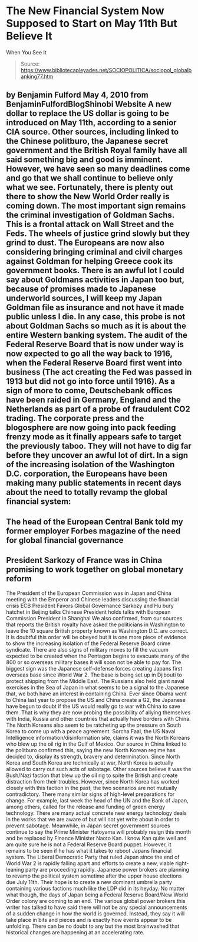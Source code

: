 # The New Financial System Now Supposed to Start on May 11th But Believe It 
When You See It

> Source: https://www.bibliotecapleyades.net/SOCIOPOLITICA/sociopol_globalbanking77.htm

by Benjamin Fulford
May 4, 2010
from
BenjaminFulfordBlogShinobi Website
A new dollar to replace the US dollar is going
to be introduced on May 11th, according to a senior CIA source.
Other
sources, including linked to the Chinese politburo, the Japanese secret
government and the British Royal family have all said something big and good
is imminent. However, we have seen so many deadlines come and go that we
shall continue to believe only what we see.
Fortunately, there is plenty out
there to show the
New World Order really is coming down.
The most important sign remains the criminal investigation of Goldman Sachs.
This is a frontal attack on Wall Street and the Feds. The wheels of justice
grind slowly but they grind to dust. The Europeans are now also considering
bringing criminal and civil charges against Goldman for helping Greece cook
its government books.
There is an awful lot I could say about Goldmans
activities in Japan too but, because of promises made to Japanese underworld
sources, I will keep my Japan Goldman file as insurance and not have it made
public unless I die.
In any case, this probe is not about Goldman Sachs so much as it is about
the entire Western banking system. The audit of
the Federal Reserve Board
that is now under way is now expected to go all the way back to 1916, when
the Federal Reserve Board first went into business (The act creating the Fed
was passed in 1913 but did not go into force until 1916).
As a sign of more to come, Deutschebank offices have been raided in Germany,
England and the Netherlands as part of a probe of fraudulent CO2 trading.
The corporate press and the blogosphere are now going into pack feeding
frenzy mode as it finally appears safe to target the previously taboo.
They
will not have to dig far before they uncover an awful lot of dirt.
In a sign of the increasing isolation of the Washington D.C. corporation,
the Europeans have been making many public statements in recent days about
the need to totally revamp the global financial system:
-
The head of the
European Central Bank told my former employer Forbes magazine of the need
for global financial governance
-
President Sarkozy of France was in China
promising to work together on global monetary reform
-
The President of
the European Commission was in Japan and China meeting with the Emperor and
Chinese leaders discussing the financial crisis
ECB President Favors Global Governance
Sarkozy and Hu bury hatchet in Beijing talks
Chinese President holds talks with European Commission President in Shanghai
We also confirmed, from our sources that reports
the British royalty have
asked the politicians in Washington to leave the 10 square British property
known as Washington D.C. are correct.
It is doubtful this order will be
obeyed but it is one more piece of evidence to show the increasing isolation
of the Federal Reserve Board crime syndicate.
There are also signs of military moves to fill the vacuum expected to be
created when the Pentagon begins to evacuate many of the 800 or so overseas
military bases it will soon not be able to pay for.
The biggest sign was the
Japanese self-defense forces creating Japans first overseas base since
World War 2. The base is being set up in Djibouti to protect shipping from
the Middle East.
The Russians also held giant naval exercises in the Sea of Japan in what
seems to be a signal to the Japanese that,
we both have an interest in
containing China.
Ever since
Obama went to China last year to propose the
US and China create a G2, the Japanese have begun to doubt if the US would
really go to war with China to save them.
That is why they are now probing
the possibility of allying themselves with India, Russia and other countries
that actually have borders with China.
The North Koreans also seem to be ratcheting up the pressure on South Korea
to come up with a peace agreement. Sorcha Faal, the US Naval Intelligence
information/disinformation site, claims it was the North Koreans who blew up
the oil rig in the Gulf of Mexico.
Our source in China linked to the
politburo confirmed this, saying the new North Korean regime has decided to,
display its strength, bravery and determination.
Since North Korea and
South Korea are technically at war, North Korea is actually allowed to carry
out such acts of sabotage.
Other sources believe it was
the Bush/Nazi
faction that blew up the oil rig to spite the British and create distraction
from their troubles. However, since North Korea has worked closely with this
faction in the past, the two scenarios are not mutually contradictory.
There many similar signs of high-level preparations for change. For example,
last week the head of the UN and the Bank of Japan, among others, called for
the release and funding of green energy technology.
There are many actual
concrete new energy technology deals in the works that we are aware of but
will not yet write about in order to prevent sabotage.
Meanwhile, in Japan secret government sources continue to say the Prime
Minister Hatoyama will probably resign this month and be replaced by Finance
Minister Naoto Kan. I know Kan quite well and am quite sure he is not a
Federal Reserve Board puppet. However, it remains to be seen if he has what
it takes to reboot Japans financial system.
The Liberal Democratic Party that ruled Japan since the end of World War 2
is rapidly falling apart and efforts to create a new, viable right-leaning
party are proceeding rapidly. Japanese power brokers are planning to revamp
the political system sometime after the upper house elections due July 11th.
Their hope is to create a new dominant umbrella party containing various
factions much like the LDP did in its heyday.
No matter what though, the days of Japan being a Federal Reserve Board/New
World Order colony are coming to an end.
The various global power brokers this writer has talked to have said there
will not be any special announcements of a sudden change in how the world is
governed. Instead, they say it will take place in bits and pieces and is
exactly how events appear to be unfolding.
There can be no doubt to any but
the most brainwashed that historical changes are happening at an
accelerating rate.

